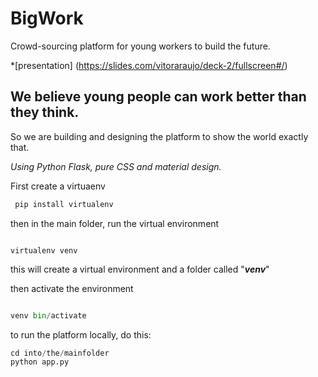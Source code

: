 # BigWork
Crowd-sourcing platform for young workers to build the future.

*[presentation] (https://slides.com/vitoraraujo/deck-2/fullscreen#/) 

## We believe young people can work better than they think.
So we are building and designing the platform to show the world exactly that. 

*Using Python Flask, pure CSS and material design.*

First create a virtuaenv 


```python
 pip install virtualenv
```

then in the main folder, run the virtual environment

```pyhton

virtualenv venv

```
this will create a virtual environment and a folder called "***venv***"

then activate the environment

```python

venv bin/activate

```

to run the platform locally, do this:


```python
cd into/the/mainfolder
python app.py

```


